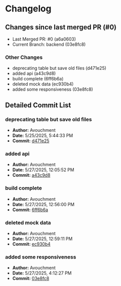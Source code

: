 # Changelog

## Changes since last merged PR (#0)

- Last Merged PR: #0 (a6a0603)
- Current Branch: backend (03e8fc8)

### Other Changes

- deprecating table but save old files (d471e25)
- added api (a43c9d8)
- build complete (6ff6b6a)
- deleted mock data (ec930b4)
- added some responsiveness (03e8fc8)

## Detailed Commit List

### deprecating table but save old files

- **Author:** Avouchment
- **Date:** 5/25/2025, 5:44:33 PM
- **Commit:** [d471e25](https://github.com/enigmawun/greptile-logger/commit/d471e253b1b6db89593d8b05203d0439665d346b)

### added api

- **Author:** Avouchment
- **Date:** 5/27/2025, 12:05:52 PM
- **Commit:** [a43c9d8](https://github.com/enigmawun/greptile-logger/commit/a43c9d870ef91e196a038462b8c72757355e94a5)

### build complete

- **Author:** Avouchment
- **Date:** 5/27/2025, 12:56:00 PM
- **Commit:** [6ff6b6a](https://github.com/enigmawun/greptile-logger/commit/6ff6b6a5e279cf901fe3709d90e3a6f1422f7a5c)

### deleted mock data

- **Author:** Avouchment
- **Date:** 5/27/2025, 12:59:11 PM
- **Commit:** [ec930b4](https://github.com/enigmawun/greptile-logger/commit/ec930b4ac65fa14ac98a2f8498ca2f3c26965174)

### added some responsiveness

- **Author:** Avouchment
- **Date:** 5/27/2025, 4:12:27 PM
- **Commit:** [03e8fc8](https://github.com/enigmawun/greptile-logger/commit/03e8fc8073b9e939efc1f96acf09efa90ea7fe49)

